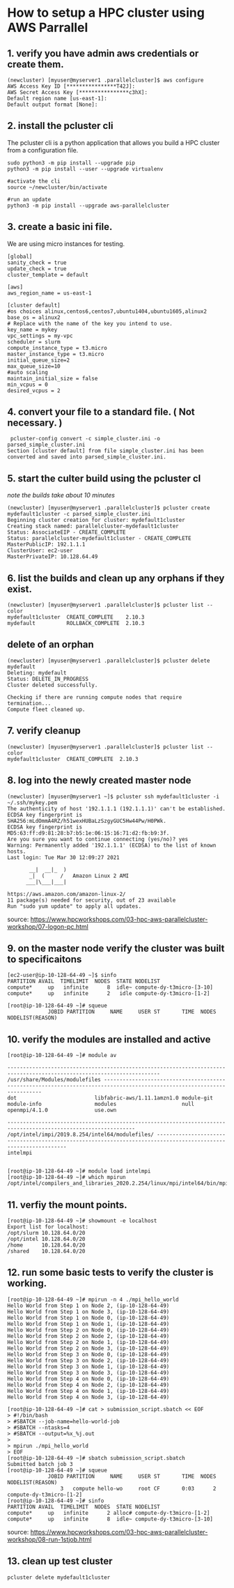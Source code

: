 # How to setup a HPC cluster using AWS Parrallel


## 1. verify you have admin aws credentials or create them.

```
(newcluster) [myuser@myserver1 .parallelcluster]$ aws configure
AWS Access Key ID [****************T42J]:
AWS Secret Access Key [****************c3hX]:
Default region name [us-east-1]:
Default output format [None]:
```

## 2. install the pcluster cli

The pcluster cli is a python application that allows you build a HPC cluster from a configuration file.

```
sudo python3 -m pip install --upgrade pip
python3 -m pip install --user --upgrade virtualenv

#activate the cli
source ~/newcluster/bin/activate

#run an update
python3 -m pip install --upgrade aws-parallelcluster
```

## 3. create a basic ini file.

We are using micro instances for testing.

```
[global]
sanity_check = true
update_check = true
cluster_template = default

[aws]
aws_region_name = us-east-1

[cluster default]
#os choices alinux,centos6,centos7,ubuntu1404,ubuntu1605,alinux2
base_os = alinux2
# Replace with the name of the key you intend to use.
key_name = mykey
vpc_settings = my-vpc
scheduler = slurm
compute_instance_type = t3.micro
master_instance_type = t3.micro
initial_queue_size=2
max_queue_size=10
#auto scaling
maintain_initial_size = false
min_vcpus = 0
desired_vcpus = 2
```

## 4. convert your file to a standard file. ( Not necessary. )

```
 pcluster-config convert -c simple_cluster.ini -o parsed_simple_cluster.ini
Section [cluster default] from file simple_cluster.ini has been converted and saved into parsed_simple_cluster.ini.
```
## 5. start the culter build using the pcluster cl

*note the builds take about 10 minutes*

```
(newcluster) [myuser@myserver1 .parallelcluster]$ pcluster create mydefault1cluster -c parsed_simple_cluster.ini
Beginning cluster creation for cluster: mydefault1cluster
Creating stack named: parallelcluster-mydefault1cluster
Status: AssociateEIP - CREATE_COMPLETE
Status: parallelcluster-mydefault1cluster - CREATE_COMPLETE
MasterPublicIP: 192.1.1.1
ClusterUser: ec2-user
MasterPrivateIP: 10.128.64.49
```

## 6. list the builds and clean up any orphans if they exist.

```
(newcluster) [myuser@myserver1 .parallelcluster]$ pcluster list --color
mydefault1cluster  CREATE_COMPLETE    2.10.3
mydefault          ROLLBACK_COMPLETE  2.10.3
```

## delete of an orphan

```
(newcluster) [myuser@myserver1 .parallelcluster]$ pcluster delete mydefault
Deleting: mydefault
Status: DELETE_IN_PROGRESS
Cluster deleted successfully.

Checking if there are running compute nodes that require termination...
Compute fleet cleaned up.
```

## 7. verify cleanup

```
(newcluster) [myuser@myserver1 .parallelcluster]$ pcluster list --color
mydefault1cluster  CREATE_COMPLETE  2.10.3
```

## 8. log into the newly created master node

```
(newcluster) [myuser@myserver1 ~]$ pcluster ssh mydefault1cluster -i ~/.ssh/mykey.pem
The authenticity of host '192.1.1.1 (192.1.1.1)' can't be established.
ECDSA key fingerprint is SHA256:mLdOmmA4RZ/h51wexHUBaLzSzgyGUC5Hw44Pw/H0PWk.
ECDSA key fingerprint is MD5:63:ff:d9:81:28:b7:b5:1e:06:15:16:71:d2:fb:b9:3f.
Are you sure you want to continue connecting (yes/no)? yes
Warning: Permanently added '192.1.1.1' (ECDSA) to the list of known hosts.
Last login: Tue Mar 30 12:09:27 2021

       __|  __|_  )
       _|  (     /   Amazon Linux 2 AMI
      ___|\___|___|

https://aws.amazon.com/amazon-linux-2/
11 package(s) needed for security, out of 23 available
Run "sudo yum update" to apply all updates.
```

source: https://www.hpcworkshops.com/03-hpc-aws-parallelcluster-workshop/07-logon-pc.html

## 9. on the master node verify the cluster was built to specificaitons

```
[ec2-user@ip-10-128-64-49 ~]$ sinfo
PARTITION AVAIL  TIMELIMIT  NODES  STATE NODELIST
compute*     up   infinite      8  idle~ compute-dy-t3micro-[3-10]
compute*     up   infinite      2   idle compute-dy-t3micro-[1-2]

[root@ip-10-128-64-49 ~]# squeue
             JOBID PARTITION     NAME     USER ST       TIME  NODES NODELIST(REASON)
```

## 10. verify the modules are installed and active

```
[root@ip-10-128-64-49 ~]# module av

----------------------------------------------------------------------------------------------------------------------- /usr/share/Modules/modulefiles ------------------------------------------------------------------------------------------------------------------------
dot                         libfabric-aws/1.11.1amzn1.0 module-git                  module-info                 modules                     null                        openmpi/4.1.0               use.own

--------------------------------------------------------------------------------------------------------------- /opt/intel/impi/2019.8.254/intel64/modulefiles/ ---------------------------------------------------------------------------------------------------------------
intelmpi


[root@ip-10-128-64-49 ~]# module load intelmpi
[root@ip-10-128-64-49 ~]# which mpirun
/opt/intel/compilers_and_libraries_2020.2.254/linux/mpi/intel64/bin/mpirun
```

## 11. verfiy the mount points.

```
[root@ip-10-128-64-49 ~]# showmount -e localhost
Export list for localhost:
/opt/slurm 10.128.64.0/20
/opt/intel 10.128.64.0/20
/home      10.128.64.0/20
/shared    10.128.64.0/20
```

## 12. run some basic tests to verify the cluster is working.



```
[root@ip-10-128-64-49 ~]# mpirun -n 4 ./mpi_hello_world
Hello World from Step 1 on Node 2, (ip-10-128-64-49)
Hello World from Step 1 on Node 3, (ip-10-128-64-49)
Hello World from Step 1 on Node 0, (ip-10-128-64-49)
Hello World from Step 1 on Node 1, (ip-10-128-64-49)
Hello World from Step 2 on Node 0, (ip-10-128-64-49)
Hello World from Step 2 on Node 2, (ip-10-128-64-49)
Hello World from Step 2 on Node 1, (ip-10-128-64-49)
Hello World from Step 2 on Node 3, (ip-10-128-64-49)
Hello World from Step 3 on Node 0, (ip-10-128-64-49)
Hello World from Step 3 on Node 2, (ip-10-128-64-49)
Hello World from Step 3 on Node 1, (ip-10-128-64-49)
Hello World from Step 3 on Node 3, (ip-10-128-64-49)
Hello World from Step 4 on Node 0, (ip-10-128-64-49)
Hello World from Step 4 on Node 2, (ip-10-128-64-49)
Hello World from Step 4 on Node 1, (ip-10-128-64-49)
Hello World from Step 4 on Node 3, (ip-10-128-64-49)

[root@ip-10-128-64-49 ~]# cat > submission_script.sbatch << EOF
> #!/bin/bash
> #SBATCH --job-name=hello-world-job
> #SBATCH --ntasks=4
> #SBATCH --output=%x_%j.out
>
> mpirun ./mpi_hello_world
> EOF
[root@ip-10-128-64-49 ~]# sbatch submission_script.sbatch
Submitted batch job 3
[root@ip-10-128-64-49 ~]# squeue
             JOBID PARTITION     NAME     USER ST       TIME  NODES NODELIST(REASON)
                 3   compute hello-wo     root CF       0:03      2 compute-dy-t3micro-[1-2]
[root@ip-10-128-64-49 ~]# sinfo
PARTITION AVAIL  TIMELIMIT  NODES  STATE NODELIST
compute*     up   infinite      2 alloc# compute-dy-t3micro-[1-2]
compute*     up   infinite      8  idle~ compute-dy-t3micro-[3-10]
```

source: https://www.hpcworkshops.com/03-hpc-aws-parallelcluster-workshop/08-run-1stjob.html


## 13. clean up test cluster

```
pcluster delete mydefault1cluster
```


